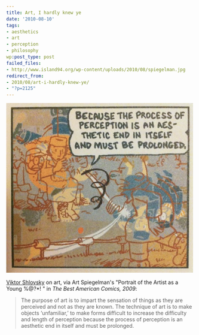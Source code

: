 ```yaml
---
title: Art, I hardly knew ye
date: '2010-08-10'
tags:
- aesthetics
- art
- perception
- philosophy
wp:post_type: post
failed_files:
- http://www.island94.org/wp-content/uploads/2010/08/spiegelman.jpg
redirect_from:
- 2010/08/art-i-hardly-knew-ye/
- "?p=2125"
---
```


[ ![](/uploads/2010-08-10-Art-I-hardly-knew-ye/spiegelman-500x453.jpg "Spiegelman") ](/uploads/2010-08-10-Art-I-hardly-knew-ye/spiegelman.jpeg)

  [Viktor Shlovsky](http://en.wikipedia.org/wiki/Defamiliarization) on art, via Art Spiegelman's "Portrait of the Artist as a Young %@?\*! " in _The Best American Comics, 2009_:

> The purpose of art is to impart the sensation of things as they are perceived and not as they are known. The technique of art is to make objects ‘unfamiliar,’ to make forms difficult to increase the difficulty and length of perception because the process of perception is an aesthetic end in itself and must be prolonged.

